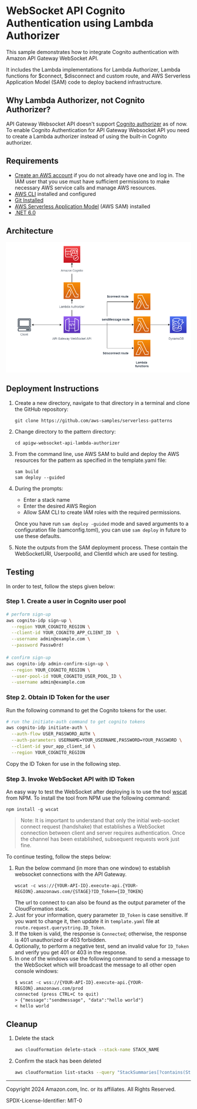 # WebSocket API Cognito Authentication using Lambda Authorizer

This sample demonstrates how to integrate Cognito authentication with Amazon API Gateway WebSocket API.

It includes the Lambda implementations for Lambda Authorizer, Lambda functions for $connect, $disconnect and custom route, and AWS Serverless Application Model (SAM) code to deploy backend infrastructure.

## Why Lambda Authorizer, not Cognito Authorizer?
API Gateway Websocket API doesn't support [Cognito authorizer](https://docs.aws.amazon.com/apigateway/latest/developerguide/apigateway-enable-cognito-user-pool.html) as of now. To enable Cognito Authentication for API Gateway Websocket API you need to create a Lambda authorizer instead of using the built-in Cognito authorizer.

## Requirements

* [Create an AWS account](https://portal.aws.amazon.com/gp/aws/developer/registration/index.html) if you do not already have one and log in. The IAM user that you use must have sufficient permissions to make necessary AWS service calls and manage AWS resources.
* [AWS CLI](https://docs.aws.amazon.com/cli/latest/userguide/install-cliv2.html) installed and configured
* [Git Installed](https://git-scm.com/book/en/v2/Getting-Started-Installing-Git)
* [AWS Serverless Application Model](https://docs.aws.amazon.com/serverless-application-model/latest/developerguide/serverless-sam-cli-install.html) (AWS SAM) installed
* [.NET 6.0](https://dotnet.microsoft.com/en-us/download/dotnet/6.0)

## Architecture
![architecture](assets/img/architecture.png)

## Deployment Instructions

1. Create a new directory, navigate to that directory in a terminal and clone the GitHub repository:
    ``` 
    git clone https://github.com/aws-samples/serverless-patterns
    ```
2. Change directory to the pattern directory:
    ```
    cd apigw-websocket-api-lambda-authorizer
    ```
3. From the command line, use AWS SAM to build and deploy the AWS resources for the pattern as specified in the template.yaml file:
    ```
    sam build
    sam deploy --guided
    ```
4. During the prompts:
    * Enter a stack name
    * Enter the desired AWS Region
    * Allow SAM CLI to create IAM roles with the required permissions.

    Once you have run `sam deploy -guided` mode and saved arguments to a configuration file (samconfig.toml), you can use `sam deploy` in future to use these defaults.

5. Note the outputs from the SAM deployment process. These contain the WebSocketURI, UserpoolId, and ClientId which are used for testing.

## Testing
In order to test, follow the steps given below:

### Step 1. Create a user in Cognito user pool
```bash
# perform sign-up
aws cognito-idp sign-up \
  --region YOUR_COGNITO_REGION \
  --client-id YOUR_COGNITO_APP_CLIENT_ID  \
  --username admin@example.com \
  --password Passw0rd!

# confirm sign-up  
aws cognito-idp admin-confirm-sign-up \
  --region YOUR_COGNITO_REGION \
  --user-pool-id YOUR_COGNITO_USER_POOL_ID \
  --username admin@example.com  

```
### Step 2. Obtain ID Token for the user
Run the following command to get the Cognito tokens for the user.

```bash
# run the initiate-auth command to get cognito tokens
aws cognito-idp initiate-auth \
  --auth-flow USER_PASSWORD_AUTH \
  --auth-parameters USERNAME=YOUR_USERNAME,PASSWORD=YOUR_PASSWORD \
  --client-id your_app_client_id \
  --region YOUR_COGNITO_REGION
```
Copy the ID Token for use in the following step.

### Step 3. Invoke WebSocket API with ID Token
An easy way to test the WebSocket after deploying is to use the tool [wscat](https://github.com/websockets/wscat) from NPM. To install the tool from NPM
use the following command:
```
npm install -g wscat
```
> Note: It is important to understand that only the initial web-socket connect request (handshake) that establishes a WebSocket connection between client and server requires authentication. Once the channel has been established, subsequent requests work just fine.

To continue testing, follow the steps below:
1. Run the below command (in more than one window) to establish websocket connections with the API Gateway.
    ```
    wscat -c wss://{YOUR-API-ID}.execute-api.{YOUR-REGION}.amazonaws.com/{STAGE}?ID_Token={ID_TOKEN}
    ```
    The url to connect to can also be found as the output parameter of the CloudFormation stack.
 2. Just for your information, query parameter `ID_Token` is case sensitive. If you want to change it, then update it in `template.yaml` file at `route.request.querystring.ID_Token`.
2. If the token is valid, the response is `Connected`; otherwise, the response is 401 unauthorized or 403 forbidden. 
3. Optionally, to perform a negative test, send an invalid value for `ID_Token` and verify you get 401 or 403 in the response.
4. In one of the windows use the following command to send a message to the WebSocket which will broadcast the message to all other open console windows:
    ```
    $ wscat -c wss://{YOUR-API-ID}.execute-api.{YOUR-REGION}.amazonaws.com/prod
    connected (press CTRL+C to quit)
    > {"message":"sendmessage", "data":"hello world"}
    < hello world
    ```

## Cleanup
1. Delete the stack
    ```bash
    aws cloudformation delete-stack --stack-name STACK_NAME
    ```
2. Confirm the stack has been deleted
    ```bash
    aws cloudformation list-stacks --query "StackSummaries[?contains(StackName,'STACK_NAME')].StackStatus"
    ```
----
Copyright 2024 Amazon.com, Inc. or its affiliates. All Rights Reserved.

SPDX-License-Identifier: MIT-0